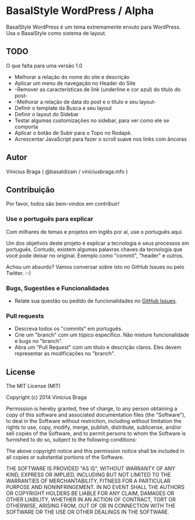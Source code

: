 # BasalStyle WordPress / Alpha

BasalStyle WordPress é um tema extremamente enxuto para WordPress. Usa o BasalStyle como sistema de layout.

## TODO

O que falta para uma versão 1.0

- Melhorar a relação do nome do site e descrição
- Aplicar um menu de navegação no Header do Site
- -Remover as características de link (underline e cor azul) do título do post-
- -Melhorar a relação de data do post e o título e seu layout-
- Definir o template da Busca e seu layout
- Definir o layout do Sidebar
- Testar algumas customizações no sidebar, para ver como ele se comporta
- Aplicar o botão de Subir para o Topo no Rodapé.
- Acrescentar JavaScript para fazer o scroll suave nos links com âncoras


## Autor

Vinicius Braga ( @basaldizain / viniciusbraga.info )


## Contribuição

Por favor, todos são bem-vindos em contribuir!


### Use o português para explicar

Com milhares de temas e projetos em inglês por aí, use o português aqui.

Um dos objetivos deste projeto é explicar a tecnologia e seus processos em português. Contudo, existem algumas palavras chaves da tecnologia que você pode deixar no original. Exemplo como "commit", "header" e outros.

Achou um absurdo? Vamos conversar sobre isto no GitHub Issues ou pelo Twitter. :-)


### Bugs, Sugestões e Funcionalidades

- Relate sua questão ou pedido de funcionalidades no [GitHub Issues](https://github.com/viniciusbraga/basalstyle-wordpress/issues).


### Pull requests

- Descreva todos os "commits" em português.
- Crie um "branch" com um tópico específico. Não misture funcionalidade e bugs no "branch".
- Abra um "Pull Request" com um título e descrição claros. Eles devem representar as modificações no "branch".


## License

The MIT License (MIT)

Copyright (c) 2014 Vinicius Braga

Permission is hereby granted, free of charge, to any person obtaining a copy
of this software and associated documentation files (the "Software"), to deal
in the Software without restriction, including without limitation the rights
to use, copy, modify, merge, publish, distribute, sublicense, and/or sell
copies of the Software, and to permit persons to whom the Software is
furnished to do so, subject to the following conditions:

The above copyright notice and this permission notice shall be included in all
copies or substantial portions of the Software.

THE SOFTWARE IS PROVIDED "AS IS", WITHOUT WARRANTY OF ANY KIND, EXPRESS OR
IMPLIED, INCLUDING BUT NOT LIMITED TO THE WARRANTIES OF MERCHANTABILITY,
FITNESS FOR A PARTICULAR PURPOSE AND NONINFRINGEMENT. IN NO EVENT SHALL THE
AUTHORS OR COPYRIGHT HOLDERS BE LIABLE FOR ANY CLAIM, DAMAGES OR OTHER
LIABILITY, WHETHER IN AN ACTION OF CONTRACT, TORT OR OTHERWISE, ARISING FROM,
OUT OF OR IN CONNECTION WITH THE SOFTWARE OR THE USE OR OTHER DEALINGS IN THE
SOFTWARE.

